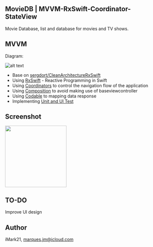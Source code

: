 ## MovieDB | MVVM-RxSwift-Coordinator-StateView
Movie Database, list and database for movies and TV shows.

## MVVM
Diagram:

![alt text](https://github.com/sergdort/CleanArchitectureRxSwift/raw/master/Architecture/MVVMPattern.png)

- Base on [sergdort/CleanArchitectureRxSwift](https://github.com/sergdort/CleanArchitectureRxSwift)
- Using [RxSwift](https://github.com/ReactiveX/RxSwift) - Reactive Programming in Swift 
- Using [Coordinators](https://blog.kulman.sk/architecting-ios-apps-coordinators/) to control the navigation flow of the application
- Using [Composition](https://medium.com/commencis/reusability-and-composition-in-swift-6630fc199e16) to avoid making use of baseviewcontroller
- Using [Codable](https://www.swiftbysundell.com/basics/codable) to mapping data response
- Implementing [Unit and UI Test](https://geekytheory.com/la-importancia-de-ui-testing-y-unit-testing)

## Screenshot
<img src="https://i.imgur.com/ljZOQOK.png" width="200">

## TO-DO
Improve UI design

## Author
iMark21, marques.jm@icloud.com
